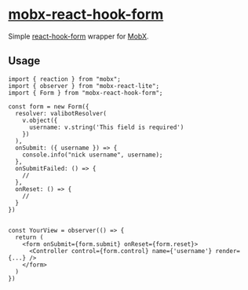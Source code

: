 # [mobx-react-hook-form](https://github.com/js2me/mobx-react-hook-form)

Simple [react-hook-form](https://react-hook-form.com/) wrapper for [MobX](https://mobx.js.org/).  

## Usage  

```tsx
import { reaction } from "mobx";
import { observer } from "mobx-react-lite";
import { Form } from "mobx-react-hook-form";

const form = new Form({
  resolver: valibotResolver(
    v.object({
      username: v.string('This field is required')
    })
  ),
  onSubmit: ({ username }) => {
    console.info("nick username", username);
  },
  onSubmitFailed: () => {
    //
  },
  onReset: () => {
    //
  }
})


const YourView = observer(() => {
  return (
    <form onSubmit={form.submit} onReset={form.reset}>
      <Controller control={form.control} name={'username'} render={...} />
    </form>
  )
})

```
